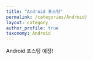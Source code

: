 ```yaml
---
title: "Android 포스팅"
permalink: /categories/Android/
layout: category
author_profile: true
taxonomy: Android
---
```

Android 포스팅 예정!
